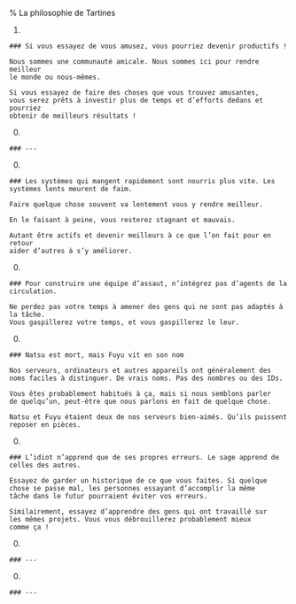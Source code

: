% La philosophie de Tartines

  1.

    ### Si vous essayez de vous amusez, vous pourriez devenir productifs !

    Nous sommes une communauté amicale. Nous sommes ici pour rendre meilleur
    le monde ou nous-mêmes.

    Si vous essayez de faire des choses que vous trouvez amusantes,
    vous serez prêts à investir plus de temps et d’efforts dedans et pourriez
    obtenir de meilleurs résultats !

  0.

    ### ---

  0.

    ### Les systèmes qui mangent rapidement sont nourris plus vite. Les systèmes lents meurent de faim.

    Faire quelque chose souvent va lentement vous y rendre meilleur.

    En le faisant à peine, vous resterez stagnant et mauvais.

    Autant être actifs et devenir meilleurs à ce que l’on fait pour en retour
    aider d’autres à s’y améliorer.

  0.

    ### Pour construire une équipe d’assaut, n’intégrez pas d’agents de la circulation.

    Ne perdez pas votre temps à amener des gens qui ne sont pas adaptés à la tâche.
    Vous gaspillerez votre temps, et vous gaspillerez le leur.

  0.

    ### Natsu est mort, mais Fuyu vit en son nom

    Nos serveurs, ordinateurs et autres appareils ont généralement des
    noms faciles à distinguer. De vrais noms. Pas des nombres ou des IDs.

    Vous êtes probablement habitués à ça, mais si nous semblons parler
    de quelqu’un, peut-être que nous parlons en fait de quelque chose.

    Natsu et Fuyu étaient deux de nos serveurs bien-aimés. Qu’ils puissent
    reposer en pièces.

  0.

    ### L’idiot n’apprend que de ses propres erreurs. Le sage apprend de celles des autres.

    Essayez de garder un historique de ce que vous faites. Si quelque
    chose se passe mal, les personnes essayant d’accomplir la même
    tâche dans le futur pourraient éviter vos erreurs.

    Similairement, essayez d’apprendre des gens qui ont travaillé sur
    les mêmes projets. Vous vous débrouillerez probablement mieux
    comme ça !

  0.

    ### ---

  0.

    ### ---

